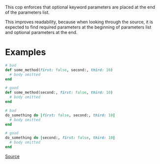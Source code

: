
This cop enforces that optional keyword parameters are placed at the
end of the parameters list.

This improves readability, because when looking through the source,
it is expected to find required parameters at the beginning of parameters list
and optional parameters at the end.

# Examples

```ruby
# bad
def some_method(first: false, second:, third: 10)
  # body omitted
end

# good
def some_method(second:, first: false, third: 10)
  # body omitted
end

# bad
do_something do |first: false, second:, third: 10|
  # body omitted
end

# good
do_something do |second:, first: false, third: 10|
  # body omitted
end
```

[Source](http://www.rubydoc.info/gems/rubocop/RuboCop/Cop/Style/KeywordParametersOrder)